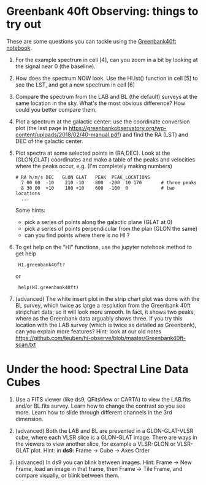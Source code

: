 #  Greenbank 40ft Observing:    things to try out

These are some questions you can tackle using the
[Greenbank40ft notebook](https://github.com/teuben/hi-observe/blob/master/greenbank40ft.ipynb).


1. For the example spectrum in cell [4],
   can you zoom in a bit by looking at the signal near 0 (the baseline).

2. How does the spectrum NOW look. Use the HI.lst() function in cell [5] to see the LST, and get a new spectrum in cell [6]

3. Compare the spectrum from the LAB and BL (the default) surveys at the same location in the sky.
   What's the most obvious difference?  How could you better compare them.

4. Plot a spectrum at the galactic center:  use the coordinate conversion plot (the last page in https://greenbankobservatory.org/wp-content/uploads/2018/02/40-manual.pdf) and find the RA (LST) and DEC of the galactic center.

5. Plot spectra at some selected points in (RA,DEC). Look at the (GLON,GLAT) coordinates and make a table of the peaks and velocities where the peaks occur, e.g. (I'm completely making numbers)

    
       # RA h/m/s DEC   GLON GLAT   PEAK  PEAK_LOCATIONS
         7 00 00  -10    210 -10    800  -200  10 170       # three peaks
         8 30 00  +10    180 +10    600  -100  0            # two locations
         ...


    Some hints:
    * pick a series of points along the galactic plane (GLAT at 0)
    * pick a series of points perpendicular from the plan (GLON the same)
    * can you find points where there is no HI ?

6. To get help on the "HI" functions, use the jupyter notebook method to get help

        HI.greenbank40ft?
   or
   
        help(HI.greenbank40ft)


7. (advanced) The white insert plot in the strip chart plot was done with the BL
survey, which twice as large a resolution from the Greenbank 40ft
stripchart data, so it will look more smooth. In fact, it shows two
peaks, where as the Greenbank data arguably shows three.  If you try
this location with the LAB survey (which is twice as detailed as
Greenbank), can you explain more features?  Hint: look at our old notes
https://github.com/teuben/hi-observe/blob/master/Greenbank40ft-scan.txt


#  Under the hood: Spectral Line Data Cubes

1. Use a FITS viewer (like ds9, QFitsView or CARTA) to view the LAB.fits and/or BL.fits survey.
Learn how to change the contrast so you see more. Learn how to slide through different channels
in the 3rd dimension.

2. (advanced) Both the LAB and BL are presented in a GLON-GLAT-VLSR cube, where each VLSR slice
is a GLON-GLAT image.  There are ways in the viewers to view another slice, for example
a VLSR-GLON or VLSR-GLAT plot. Hint: in **ds9**: Frame -> Cube -> Axes Order

3. (advanced) In ds9 you can blink between images. Hint: Frame -> New Frame, load an image
in that frame, then Frame -> Tile Frame, and compare visually, or blink between them.
